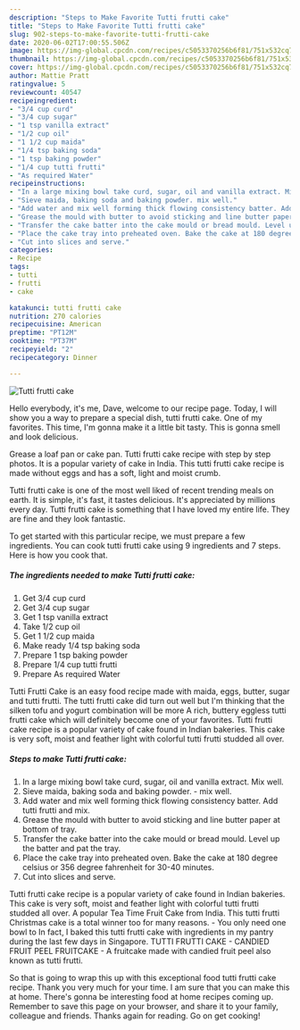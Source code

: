 ```yaml
---
description: "Steps to Make Favorite Tutti frutti cake"
title: "Steps to Make Favorite Tutti frutti cake"
slug: 902-steps-to-make-favorite-tutti-frutti-cake
date: 2020-06-02T17:00:55.506Z
image: https://img-global.cpcdn.com/recipes/c5053370256b6f81/751x532cq70/tutti-frutti-cake-recipe-main-photo.jpg
thumbnail: https://img-global.cpcdn.com/recipes/c5053370256b6f81/751x532cq70/tutti-frutti-cake-recipe-main-photo.jpg
cover: https://img-global.cpcdn.com/recipes/c5053370256b6f81/751x532cq70/tutti-frutti-cake-recipe-main-photo.jpg
author: Mattie Pratt
ratingvalue: 5
reviewcount: 40547
recipeingredient:
- "3/4 cup curd"
- "3/4 cup sugar"
- "1 tsp vanilla extract"
- "1/2 cup oil"
- "1 1/2 cup maida"
- "1/4 tsp baking soda"
- "1 tsp baking powder"
- "1/4 cup tutti frutti"
- "As required Water"
recipeinstructions:
- "In a large mixing bowl take curd, sugar, oil and vanilla extract. Mix well."
- "Sieve maida, baking soda and baking powder. mix well."
- "Add water and mix well forming thick flowing consistency batter. Add tutti frutti and mix."
- "Grease the mould with butter to avoid sticking and line butter paper at bottom of tray."
- "Transfer the cake batter into the cake mould or bread mould. Level up the batter and pat the tray."
- "Place the cake tray into preheated oven. Bake the cake at 180 degree celsius or 356 degree fahrenheit for 30-40 minutes."
- "Cut into slices and serve."
categories:
- Recipe
tags:
- tutti
- frutti
- cake

katakunci: tutti frutti cake 
nutrition: 270 calories
recipecuisine: American
preptime: "PT12M"
cooktime: "PT37M"
recipeyield: "2"
recipecategory: Dinner

---
```



![Tutti frutti cake](https://img-global.cpcdn.com/recipes/c5053370256b6f81/751x532cq70/tutti-frutti-cake-recipe-main-photo.jpg)

Hello everybody, it's me, Dave, welcome to our recipe page. Today, I will show you a way to prepare a special dish, tutti frutti cake. One of my favorites. This time, I'm gonna make it a little bit tasty. This is gonna smell and look delicious.

Grease a loaf pan or cake pan. Tutti frutti cake recipe with step by step photos. It is a popular variety of cake in India. This tutti frutti cake recipe is made without eggs and has a soft, light and moist crumb.

Tutti frutti cake is one of the most well liked of recent trending meals on earth. It is simple, it's fast, it tastes delicious. It's appreciated by millions every day. Tutti frutti cake is something that I have loved my entire life. They are fine and they look fantastic.


To get started with this particular recipe, we must prepare a few ingredients. You can cook tutti frutti cake using 9 ingredients and 7 steps. Here is how you cook that.

<!--inarticleads1-->

##### The ingredients needed to make Tutti frutti cake:

1. Get 3/4 cup curd
1. Get 3/4 cup sugar
1. Get 1 tsp vanilla extract
1. Take 1/2 cup oil
1. Get 1 1/2 cup maida
1. Make ready 1/4 tsp baking soda
1. Prepare 1 tsp baking powder
1. Prepare 1/4 cup tutti frutti
1. Prepare As required Water


Tutti Frutti Cake is an easy food recipe made with maida, eggs, butter, sugar and tutti frutti. The tutti frutti cake did turn out well but I&#39;m thinking that the silken tofu and yogurt combination will be more A rich, buttery eggless tutti frutti cake which will definitely become one of your favorites. Tutti frutti cake recipe is a popular variety of cake found in Indian bakeries. This cake is very soft, moist and feather light with colorful tutti frutti studded all over. 

<!--inarticleads2-->

##### Steps to make Tutti frutti cake:

1. In a large mixing bowl take curd, sugar, oil and vanilla extract. Mix well.
1. Sieve maida, baking soda and baking powder. - mix well.
1. Add water and mix well forming thick flowing consistency batter. Add tutti frutti and mix.
1. Grease the mould with butter to avoid sticking and line butter paper at bottom of tray.
1. Transfer the cake batter into the cake mould or bread mould. Level up the batter and pat the tray.
1. Place the cake tray into preheated oven. Bake the cake at 180 degree celsius or 356 degree fahrenheit for 30-40 minutes.
1. Cut into slices and serve.


Tutti frutti cake recipe is a popular variety of cake found in Indian bakeries. This cake is very soft, moist and feather light with colorful tutti frutti studded all over. A popular Tea Time Fruit Cake from India. This tutti frutti Christmas cake is a total winner too for many reasons. - You only need one bowl to In fact, I baked this tutti frutti cake with ingredients in my pantry during the last few days in Singapore. TUTTI FRUTTI CAKE - CANDIED FRUIT PEEL FRUITCAKE - A fruitcake made with candied fruit peel also known as tutti frutti. 

So that is going to wrap this up with this exceptional food tutti frutti cake recipe. Thank you very much for your time. I am sure that you can make this at home. There's gonna be interesting food at home recipes coming up. Remember to save this page on your browser, and share it to your family, colleague and friends. Thanks again for reading. Go on get cooking!
